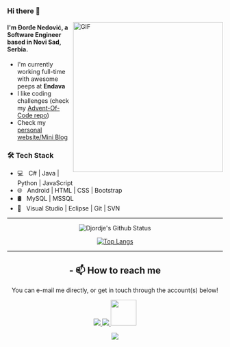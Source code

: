 ### Hi there 👋

<img align="right" alt="GIF" src="https://i.pinimg.com/originals/41/d8/16/41d8161d03c08843008d2e7c2c3de68f.gif" width="350"/>


#### I'm Đorđe Nedović, a Software Engineer based in Novi Sad, Serbia.

- I'm currently working full-time with awesome peeps at **Endava**
- I like coding challenges (check my [Advent-Of-Code repo](https://github.com/DjordjeNedovic/Advent-of-Code))
- Check my [personal website/Mini Blog](https://github.com/DjordjeNedovic/personal-website-v1)

<h3>🛠 Tech Stack</h3>

- 💻 &nbsp; C# | Java | Python | JavaScript
- 🌐 &nbsp; Android | HTML | CSS | Bootstrap 
- 🛢  &nbsp;  MySQL | MSSQL
- 🔧 &nbsp; Visual Studio | Eclipse | Git | SVN

<hr>

<div align = "Center">
  
![Djordje's Github Status](https://github-readme-stats.vercel.app/api?username=DjordjeNedovic&show_icons=true&title_color=3793c4&icon_color=ffbb00&text_color=ffffff&bg_color=000000)

[![Top Langs](https://github-readme-stats.vercel.app/api/top-langs/?username=DjordjeNedovic&text_color=daf7dc&bg_color=151515)](https://github.com/DjordjeNedovic/github-readme-stats)

<hr>

## - 📫 How to reach me

You can e-mail me directly, or get in touch through the account(s) below!
  
<p align="center">
  <a href="https://www.linkedin.com/in/djordjenedovic/">
    <img src="https://img.shields.io/badge/LinkedIn-%230077B5.svg?&style=flat-square&logo=linkedin&logoColor=white">
  </a>
  
  <a href="https://twitter.com/djordje-nedovic">
    <img src="https://img.shields.io/badge/twitter-%230077D4.svg?&style=flat-square&logo=twitter&logoColor=white">
  </a>
  
  <a href="mailto:nedovic.djordje@gmail.com" target="_blank" rel="noopener noreferrer">
    <img src="https://img.shields.io/badge/Gmail-D14836?style=for-the-badge&logo=gmail&logoColor=white"  width="60" />
  </a>
  
  ![](https://hit.yhype.me/github/profile?user_id=25750071)
</p>
